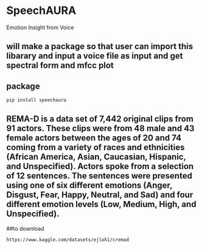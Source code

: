 # SpeechAURA
 Emotion Insight from Voice

 ## will make a package so that user can import this libarary and input a voice file as input and get spectral form and mfcc plot

## package

 ```bash
pip install speechaura
```
## REMA-D is a data set of 7,442 original clips from 91 actors. These clips were from 48 male and 43 female actors between the ages of 20 and 74 coming from a variety of races and ethnicities (African America, Asian, Caucasian, Hispanic, and Unspecified). Actors spoke from a selection of 12 sentences. The sentences were presented using one of six different emotions (Anger, Disgust, Fear, Happy, Neutral, and Sad) and four different emotion levels (Low, Medium, High, and Unspecified).

##to download 

```bash 
https://www.kaggle.com/datasets/ejlok1/cremad
```
